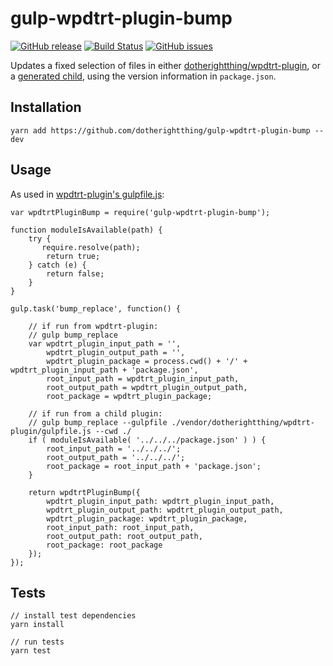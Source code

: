 # gulp-wpdtrt-plugin-bump

[![GitHub release](https://img.shields.io/github/release/dotherightthing/gulp-wpdtrt-plugin-bump.svg?branch=master)](https://github.com/dotherightthing/gulp-wpdtrt-plugin-bump/releases) [![Build Status](https://travis-ci.org/dotherightthing/gulp-wpdtrt-plugin-bump.svg?branch=master)](https://travis-ci.org/dotherightthing/gulp-wpdtrt-plugin-bump) [![GitHub issues](https://img.shields.io/github/issues/dotherightthing/gulp-wpdtrt-plugin-bump.svg)](https://github.com/dotherightthing/gulp-wpdtrt-plugin-bump/issues)

Updates a fixed selection of files in either [dotherightthing/wpdtrt-plugin](https://github.com/dotherightthing/wpdtrt-plugin/), or a [generated child](https://github.com/dotherightthing/generator-wp-plugin-boilerplate), using the version information in `package.json`.

## Installation

```
yarn add https://github.com/dotherightthing/gulp-wpdtrt-plugin-bump --dev
```

## Usage

As used in [wpdtrt-plugin's gulpfile.js](https://github.com/dotherightthing/wpdtrt-plugin/blob/master/gulpfile.js):

```
var wpdtrtPluginBump = require('gulp-wpdtrt-plugin-bump');

function moduleIsAvailable(path) {
    try {
       require.resolve(path);
        return true;
    } catch (e) {
        return false;
    }
}

gulp.task('bump_replace', function() {

    // if run from wpdtrt-plugin:
    // gulp bump_replace
    var wpdtrt_plugin_input_path = '',
        wpdtrt_plugin_output_path = '',
        wpdtrt_plugin_package = process.cwd() + '/' + wpdtrt_plugin_input_path + 'package.json',
        root_input_path = wpdtrt_plugin_input_path,
        root_output_path = wpdtrt_plugin_output_path,
        root_package = wpdtrt_plugin_package;

    // if run from a child plugin:
    // gulp bump_replace --gulpfile ./vendor/dotherightthing/wpdtrt-plugin/gulpfile.js --cwd ./
    if ( moduleIsAvailable( '../../../package.json' ) ) {
        root_input_path = '../../../';
        root_output_path = '../../../';
        root_package = root_input_path + 'package.json';
    }

    return wpdtrtPluginBump({
        wpdtrt_plugin_input_path: wpdtrt_plugin_input_path,
        wpdtrt_plugin_output_path: wpdtrt_plugin_output_path,
        wpdtrt_plugin_package: wpdtrt_plugin_package,
        root_input_path: root_input_path,
        root_output_path: root_output_path,
        root_package: root_package
    });
});
```

## Tests

```
// install test dependencies
yarn install

// run tests
yarn test
```